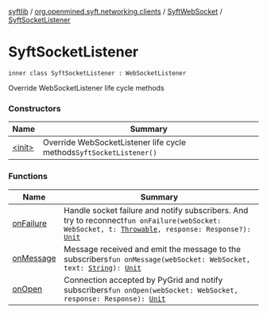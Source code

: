 [syftlib](../../../index.md) / [org.openmined.syft.networking.clients](../../index.md) / [SyftWebSocket](../index.md) / [SyftSocketListener](./index.md)

# SyftSocketListener

`inner class SyftSocketListener : WebSocketListener`

Override WebSocketListener life cycle methods

### Constructors

| Name | Summary |
|---|---|
| [&lt;init&gt;](-init-.md) | Override WebSocketListener life cycle methods`SyftSocketListener()` |

### Functions

| Name | Summary |
|---|---|
| [onFailure](on-failure.md) | Handle socket failure and notify subscribers. And try to reconnect`fun onFailure(webSocket: WebSocket, t: `[`Throwable`](https://kotlinlang.org/api/latest/jvm/stdlib/kotlin/-throwable/index.html)`, response: Response?): `[`Unit`](https://kotlinlang.org/api/latest/jvm/stdlib/kotlin/-unit/index.html) |
| [onMessage](on-message.md) | Message received and emit the message to the subscribers`fun onMessage(webSocket: WebSocket, text: `[`String`](https://kotlinlang.org/api/latest/jvm/stdlib/kotlin/-string/index.html)`): `[`Unit`](https://kotlinlang.org/api/latest/jvm/stdlib/kotlin/-unit/index.html) |
| [onOpen](on-open.md) | Connection accepted by PyGrid and notify subscribers`fun onOpen(webSocket: WebSocket, response: Response): `[`Unit`](https://kotlinlang.org/api/latest/jvm/stdlib/kotlin/-unit/index.html) |
